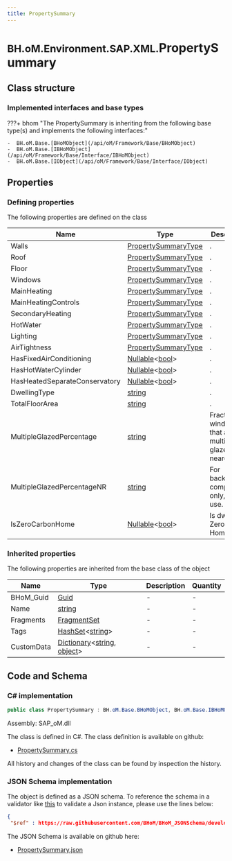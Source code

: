 ```yaml
---
title: PropertySummary
---
```


# <small>BH.oM.Environment.SAP.XML.</small>**PropertySummary**



## Class structure

### Implemented interfaces and base types

???+ bhom "The PropertySummary is inheriting from the following base type(s) and implements the following interfaces:"

    -  BH.oM.Base.[BHoMObject](/api/oM/Framework/Base/BHoMObject)
    -  BH.oM.Base.[IBHoMObject](/api/oM/Framework/Base/Interface/IBHoMObject)
    -  BH.oM.Base.[IObject](/api/oM/Framework/Base/Interface/IObject)


## Properties



### Defining properties

The following properties are defined on the class

| Name             | Type             | Description      | Quantity         |
|------------------|------------------|------------------|------------------|
| Walls | [PropertySummaryType](/api/oM/Adapter/Environment/XML/PropertySummaryType) | . | - |
| Roof | [PropertySummaryType](/api/oM/Adapter/Environment/XML/PropertySummaryType) | . | - |
| Floor | [PropertySummaryType](/api/oM/Adapter/Environment/XML/PropertySummaryType) | . | - |
| Windows | [PropertySummaryType](/api/oM/Adapter/Environment/XML/PropertySummaryType) | . | - |
| MainHeating | [PropertySummaryType](/api/oM/Adapter/Environment/XML/PropertySummaryType) | . | - |
| MainHeatingControls | [PropertySummaryType](/api/oM/Adapter/Environment/XML/PropertySummaryType) | . | - |
| SecondaryHeating | [PropertySummaryType](/api/oM/Adapter/Environment/XML/PropertySummaryType) | . | - |
| HotWater | [PropertySummaryType](/api/oM/Adapter/Environment/XML/PropertySummaryType) | . | - |
| Lighting | [PropertySummaryType](/api/oM/Adapter/Environment/XML/PropertySummaryType) | . | - |
| AirTightness | [PropertySummaryType](/api/oM/Adapter/Environment/XML/PropertySummaryType) | . | - |
| HasFixedAirConditioning | [Nullable](https://learn.microsoft.com/en-us/dotnet/api/System.Nullable-1?view=netstandard-2.0)&lt;[bool](https://learn.microsoft.com/en-us/dotnet/api/System.Boolean?view=netstandard-2.0)&gt; | . | - |
| HasHotWaterCylinder | [Nullable](https://learn.microsoft.com/en-us/dotnet/api/System.Nullable-1?view=netstandard-2.0)&lt;[bool](https://learn.microsoft.com/en-us/dotnet/api/System.Boolean?view=netstandard-2.0)&gt; | . | - |
| HasHeatedSeparateConservatory | [Nullable](https://learn.microsoft.com/en-us/dotnet/api/System.Nullable-1?view=netstandard-2.0)&lt;[bool](https://learn.microsoft.com/en-us/dotnet/api/System.Boolean?view=netstandard-2.0)&gt; | . | - |
| DwellingType | [string](https://learn.microsoft.com/en-us/dotnet/api/System.String?view=netstandard-2.0) | . | - |
| TotalFloorArea | [string](https://learn.microsoft.com/en-us/dotnet/api/System.String?view=netstandard-2.0) | . | - |
| MultipleGlazedPercentage | [string](https://learn.microsoft.com/en-us/dotnet/api/System.String?view=netstandard-2.0) | Fraction of windows that are multiply glazed to nearest 1%. | - |
| MultipleGlazedPercentageNR | [string](https://learn.microsoft.com/en-us/dotnet/api/System.String?view=netstandard-2.0) | For backward compatibility only, do not use. | - |
| IsZeroCarbonHome | [Nullable](https://learn.microsoft.com/en-us/dotnet/api/System.Nullable-1?view=netstandard-2.0)&lt;[bool](https://learn.microsoft.com/en-us/dotnet/api/System.Boolean?view=netstandard-2.0)&gt; | Is dwelling a Zero Carbon Home?. | - |


### Inherited properties
The following properties are inherited from the base class of the object

| Name             | Type             | Description      | Quantity         |
|------------------|------------------|------------------|------------------|
| BHoM_Guid | [Guid](https://learn.microsoft.com/en-us/dotnet/api/System.Guid?view=netstandard-2.0) | - | - |
| Name | [string](https://learn.microsoft.com/en-us/dotnet/api/System.String?view=netstandard-2.0) | - | - |
| Fragments | [FragmentSet](/api/oM/Framework/Base/FragmentSet) | - | - |
| Tags | [HashSet](https://learn.microsoft.com/en-us/dotnet/api/System.Collections.Generic.HashSet-1?view=netstandard-2.0)&lt;[string](https://learn.microsoft.com/en-us/dotnet/api/System.String?view=netstandard-2.0)&gt; | - | - |
| CustomData | [Dictionary](https://learn.microsoft.com/en-us/dotnet/api/System.Collections.Generic.Dictionary-2?view=netstandard-2.0)&lt;[string](https://learn.microsoft.com/en-us/dotnet/api/System.String?view=netstandard-2.0), [object](https://learn.microsoft.com/en-us/dotnet/api/System.Object?view=netstandard-2.0)&gt; | - | - |


## Code and Schema

### C# implementation

``` C# title="C#"
public class PropertySummary : BH.oM.Base.BHoMObject, BH.oM.Base.IBHoMObject, BH.oM.Base.IObject
```

Assembly: SAP_oM.dll

The class is defined in C#. The class definition is available on github:

- [PropertySummary.cs](https://github.com/BHoM/SAP_Toolkit/blob/develop/SAP_oM/XML\PropertySummary.cs)

All history and changes of the class can be found by inspection the history.
### JSON Schema implementation

The object is defined as a JSON schema. To reference the schema in a validator like [this](https://www.jsonschemavalidator.net/) to validate a Json instance, please use the lines below:

``` json title="JSON Schema"
{
 "$ref" : https://raw.githubusercontent.com/BHoM/BHoM_JSONSchema/develop/SAP_oM/SAP/XML/PropertySummary.json}
```

The JSON Schema is available on github here:

- [PropertySummary.json](https://github.com/BHoM/BHoM_JSONSchema/blob/develop/SAP_oM/SAP/XML/PropertySummary.json)
